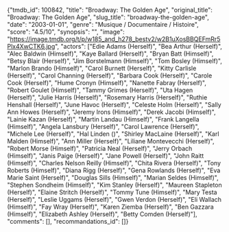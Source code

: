 {"tmdb_id": 100842, "title": "Broadway: The Golden Age", "original_title": "Broadway: The Golden Age", "slug_title": "broadway-the-golden-age", "date": "2003-01-01", "genre": "Musique / Documentaire / Histoire", "score": "4.5/10", "synopsis": "", "image": "https://image.tmdb.org/t/p/w185_and_h278_bestv2/w2B1uXosBBQEFmRr5Plx4XwCTK6.jpg", "actors": ["Edie Adams (Herself)", "Bea Arthur (Herself)", "Alec Baldwin (Himself)", "Kaye Ballard (Herself)", "Bryan Batt (Himself)", "Betsy Blair (Herself)", "Jim Borstelmann (Himself)", "Tom Bosley (Himself)", "Marlon Brando (Himself)", "Carol Burnett (Herself)", "Kitty Carlisle (Herself)", "Carol Channing (Herself)", "Barbara Cook (Herself)", "Carole Cook (Herself)", "Hume Cronyn (Himself)", "Nanette Fabray (Herself)", "Robert Goulet (Himself)", "Tammy Grimes (Herself)", "Uta Hagen (Herself)", "Julie Harris (Herself)", "Rosemary Harris (Herself)", "Ruthie Henshall (Herself)", "June Havoc (Herself)", "Celeste Holm (Herself)", "Sally Ann Howes (Herself)", "Jeremy Irons (Himself)", "Derek Jacobi (Himself)", "Lainie Kazan (Herself)", "Martin Landau (Himself)", "Frank Langella (Himself)", "Angela Lansbury (Herself)", "Carol Lawrence (Herself)", "Michele Lee (Herself)", "Hal Linden ()", "Shirley MacLaine (Herself)", "Karl Malden (Himself)", "Ann Miller (Herself)", "Liliane Montevecchi (Herself)", "Robert Morse (Himself)", "Patricia Neal (Herself)", "Jerry Orbach (Himself)", "Janis Paige (Herself)", "Jane Powell (Herself)", "John Raitt (Himself)", "Charles Nelson Reilly (Himself)", "Chita Rivera (Herself)", "Tony Roberts (Himself)", "Diana Rigg (Herself)", "Gena Rowlands (Herself)", "Eva Marie Saint (Herself)", "Douglas Sills (Himself)", "Marian Seldes (Himself)", "Stephen Sondheim (Himself)", "Kim Stanley (Herself)", "Maureen Stapleton (Herself)", "Elaine Stritch (Herself)", "Tommy Tune (Himself)", "Mary Testa (Herself)", "Leslie Uggams (Herself)", "Gwen Verdon (Herself)", "Eli Wallach (Himself)", "Fay Wray (Herself)", "Karen Ziemba (Herself)", "Ben Gazzara (Himself)", "Elizabeth Ashley (Herself)", "Betty Comden (Herself)"], "comments": [], "recommandations_id": []}